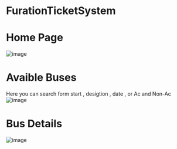 # FurationTicketSystem
# Home Page
![image](https://github.com/Sachin1yadav/FurationTicketSystem/assets/107467689/1e0cc3ec-5cf0-44ed-bf8b-548259130d41)
# Avaible Buses
Here you can search form start , desigtion , date , or Ac and Non-Ac
![image](https://github.com/Sachin1yadav/FurationTicketSystem/assets/107467689/342ce1fa-e272-48d8-952a-07b2c0c85906)
# Bus Details
![image](https://github.com/Sachin1yadav/FurationTicketSystem/assets/107467689/ab513bf3-834d-49e3-9b38-0d9b03619b16)
